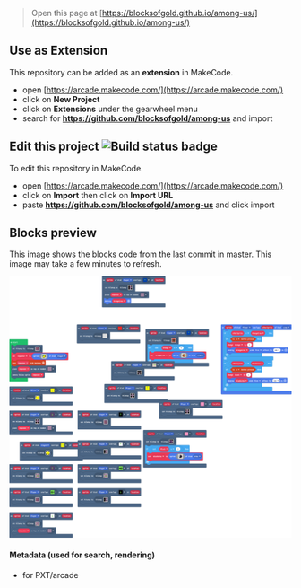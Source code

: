  


> Open this page at [https://blocksofgold.github.io/among-us/](https://blocksofgold.github.io/among-us/)

## Use as Extension

This repository can be added as an **extension** in MakeCode.

* open [https://arcade.makecode.com/](https://arcade.makecode.com/)
* click on **New Project**
* click on **Extensions** under the gearwheel menu
* search for **https://github.com/blocksofgold/among-us** and import

## Edit this project ![Build status badge](https://github.com/blocksofgold/among-us/workflows/MakeCode/badge.svg)

To edit this repository in MakeCode.

* open [https://arcade.makecode.com/](https://arcade.makecode.com/)
* click on **Import** then click on **Import URL**
* paste **https://github.com/blocksofgold/among-us** and click import

## Blocks preview

This image shows the blocks code from the last commit in master.
This image may take a few minutes to refresh.

![A rendered view of the blocks](https://github.com/blocksofgold/among-us/raw/master/.github/makecode/blocks.png)

#### Metadata (used for search, rendering)

* for PXT/arcade
<script src="https://makecode.com/gh-pages-embed.js"></script><script>makeCodeRender("{{ site.makecode.home_url }}", "{{ site.github.owner_name }}/{{ site.github.repository_name }}");</script>
